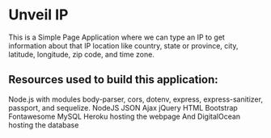 # Unveil IP 
This is a Simple Page Application where we can type an IP to get information about that IP location like country, state or province, city, latitude, longitude, zip code, and time zone.

## Resources used to build this application:
Node.js with modules body-parser, cors, dotenv, express, express-sanitizer, passport, and sequelize.
NodeJS
JSON
Ajax
jQuery
HTML
Bootstrap
Fontawesome
MySQL
Heroku hosting the webpage
And DigitalOcean hosting the database
